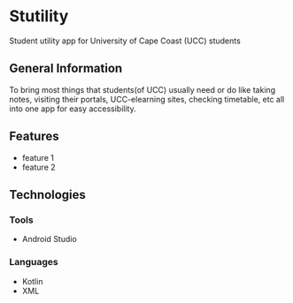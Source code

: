 # Stutility
Student utility app for University of Cape Coast (UCC) students
## General Information
To bring most things that students(of UCC) usually need or do like taking notes, visiting their portals, UCC-elearning sites, checking timetable, etc all into one app for easy accessibility.
## Features
* feature 1
* feature 2
## Technologies
### Tools
* Android Studio
### Languages
* Kotlin
* XML
